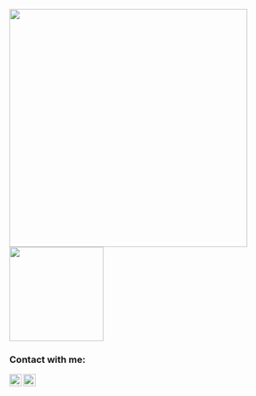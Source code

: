 <img src="https://github-readme-stats.vercel.app/api?username=AliEmreBolukbasi&show_icons=true&theme=radical" width="425"><img src="https://github-readme-stats.vercel.app/api/top-langs/?username=AliEmreBolukbasi&layout=compact&show_icons=true&theme=radical" height="168"/>

### Contact with me:

[<img align="left" alt="LinkedIn" width="22px" src="https://www.iconfinder.com/icons/5296501/download/svg/512" />][linkedin]
[<img align="left" alt="Email" width="22px" src="https://www.iconfinder.com/icons/4202011/download/svg/512" />][email]

[linkedin]: www.kariyer.net/ozgecmis/aliemrebolukbasi?o=c15o 
[email]: mailto:aliemre7373@gmail.com
